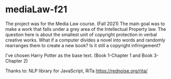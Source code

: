 # mediaLaw-f21

The project was for the Media Law course. (Fall 2021) The main goal was to make a work that falls under a grey area of the Intellectual Property law. The question here is about the smallest unit of copyright protection in verbal creative works. What if a computer divides a novel into words and randomly rearranges them to create a new book? Is it still a copyright infringement?

I've chosen Harry Potter as the base text. (Book 1-Chapter 1 and Book 3-Chapter 2)

Thanks to: NLP library for JavaScript, RiTa https://rednoise.org/rita/
